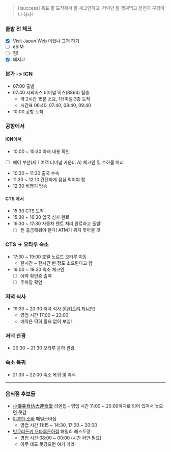 > [!success] 목표
> 잘 도착해서 잘 체크인하고, 저녁만 잘 챙겨먹고 천천히 구경이나 하자!
### 출발 전 체크
- [x] Visit Japan Web 이었나 그거 하기
- [ ] eSIM 
- [ ] 짐!
- [x] 돼지코
### 본가 -> ICN
- 07:00 출발
- 07:40 시외버스 터미널 버스(8864) 탑승
	- 약 2시간 15분 소요, 1터미널 3층 도착
	- 시간표 06:40, 07:40, 08:40, 09:40
- 10:00 공항 도착
### 공항에서
#### ICN에서
- 10:00 ~ 10:30 아래 내용 확인
- [ ] 에어 부산(제 1 여객 터미널 카운터 A) 체크인 및 수하물 처리
- 10:30 ~ 11:30 출국 수속
- 11:30 ~ 12:10 간단하게 점심 먹어야 함
- 12:30 비행기 탑승
#### CTS 에서
- 15:30 CTS 도착
- 15:30 ~ 16:30 입국 심사 완료
- 16:30 ~ 17:30 자동차 렌트 처리 완료하고 출발!
	- [ ] 돈 출금해둬야 한다! ATM기 위치 찾아볼 것
### CTS -> 오타루 숙소
- 17:30 ~ 19:00 호텔 노르드 오타루 이동
	- 한시간 ~ 한시간 반 정도 소요된다고 함
- 19:00 ~ 19:30 숙소 체크인 
	- [ ] 예약 확인증 출력
	- [ ] 주차장 확인
### 저녁 식사
- 19:30 ~ 20:30 저녁 식사 ([야키토리 타니얀](https://maps.app.goo.gl/dnrn1BA4bV9fBPvy7))
	- 영업 시간 17:00 ~ 23:00
	- 예약은 딱히 필요 없어 보임!
### 저녁 관광
- 20:30 ~ 21:30 오타루 운하 관광
### 숙소 복귀
- 21:30 ~ 22:00 숙소 복귀 및 휴식
---
### 음식점 후보들
- [小樽美食坊大連食堂](https://www.google.com/maps/place/%E5%B0%8F%E6%A8%BD%E7%BE%8E%E9%A3%9F%E5%9D%8A%E5%A4%A7%E9%80%A3%E9%A3%9F%E5%A0%82/@43.1973254,140.9982235,17z/data=!3m2!4b1!5s0x5f0ae04d92c21ef7:0x8999a9f10e40031f!4m6!3m5!1s0x5f0ae04d8d90b9a9:0x7617f099b574c4c2!8m2!3d43.1973255!4d141.0030944!16s%2Fg%2F11dfgwfs60?entry=ttu&g_ep=EgoyMDI0MTEyNC4xIKXMDSoASAFQAw%3D%3D) 라멘집
		- 영업 시간 11:00 ~ 20:00까지로 되어 있어서 늦으면 못감
- [야부한 소바](https://www.google.com/maps/place/%EC%95%BC%EB%B6%80%ED%95%9C+%EC%86%8C%EB%B0%94/@43.1965111,140.9932618,17z/data=!3m1!4b1!4m6!3m5!1s0x5f0ae0531403a1a3:0xd35bfb1c6d700f49!8m2!3d43.1965111!4d140.9958367!16s%2Fg%2F1tjgpcsk?entry=ttu&g_ep=EgoyMDI0MTEyNC4xIKXMDSoASAFQAw%3D%3D) 메밀소바집
	- 영업 시간 11:15 ~ 14:30, 17:00 ~ 20:00
- [빗쿠리돈키 오타루운하점](https://www.google.com/maps/place/%EB%B9%97%EC%BF%A0%EB%A6%AC%EB%8F%88%ED%82%A4+%EC%98%A4%ED%83%80%EB%A3%A8%EC%9A%B4%ED%95%98%EC%A0%90/@43.1988983,140.9999885,17z/data=!3m1!4b1!4m6!3m5!1s0x5f0ae04da44571bd:0x7110fd16199a50f3!8m2!3d43.1988983!4d141.0025634!16s%2Fg%2F1w0p5dzk?entry=ttu&g_ep=EgoyMDI0MTEyNC4xIKXMDSoASAFQAw%3D%3D) 패밀리 레스토랑
	- 영업 시간 08:00 ~ 00:00 (시간 확인 필요)
	- 아무 데도 못갔으면 여기 가라